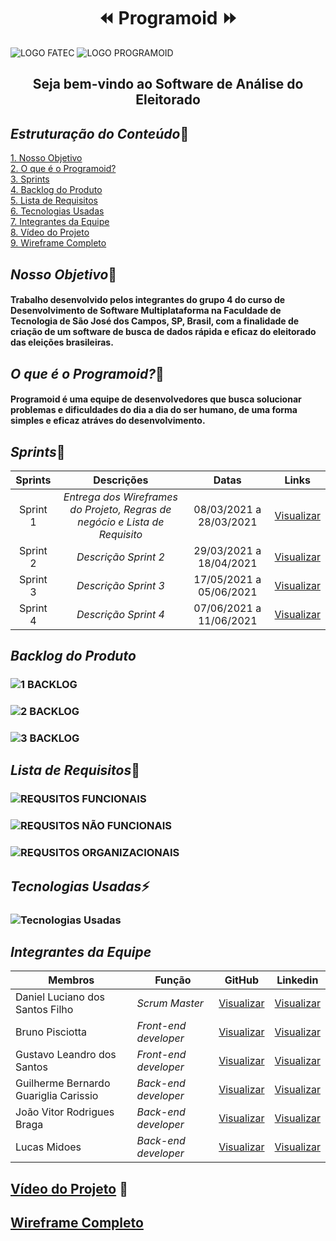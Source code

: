 <h1 text align="center"> &#9194; Programoid &#9193;</h1>




![LOGO FATEC](https://fatecsjc-prd.azurewebsites.net/images/logo/fatecsjc_400x192.png)
![LOGO PROGRAMOID](https://github.com/Group-4-Fatec-SJC/Analise-Eleitorado/blob/main/assets/logo.png)

<h2 text align="center"> Seja bem-vindo ao Software de Análise do Eleitorado </h3>

## *Estruturação do Conteúdo*&#128193;

<a href="#Nosso_Objetivo">1. Nosso Objetivo</a><br>
<a href="#O_que_é_o_Programoid">2. O que é o Programoid?</a><br>
<a href="#Sprints">3. Sprints</a><br>
<a href="#Backlog_do_Produto">4. Backlog do Produto</a><br>
<a href="#lista_requisitos">5. Lista de Requisitos</a><br>
<a href="#Tecnologias_Usadas">6. Tecnologias Usadas</a><br>
<a href="#Integrantes_da_Equipe">7. Integrantes da Equipe</a><br>
<a href="#Video_do_Projeto">8. Vídeo do Projeto</a><br>
<a href="#Wireframe_Completo">9. Wireframe Completo</a><br>


## <a name="Nosso_Objetivo">*Nosso Objetivo*&#128188;</a>

#### Trabalho desenvolvido pelos integrantes do grupo 4 do curso de Desenvolvimento de Software Multiplataforma na Faculdade de Tecnologia de São José dos Campos, SP, Brasil, com a finalidade de criação de um software de busca de dados rápida e eficaz do eleitorado das eleições brasileiras.

## <a name="O_que_é_o_Programoid">*O que é o Programoid?*&#128153;</a>

#### Programoid é uma equipe de desenvolvedores que busca solucionar problemas e dificuldades do dia a dia do ser humano, de uma forma simples e eficaz atráves do desenvolvimento.


## <a name="Sprints">*Sprints*&#128198;</a>

Sprints   | Descrições  | Datas  | Links |
:---------: | :-----:  | :------------:  | :---------: |
Sprint 1  | *Entrega dos Wireframes do Projeto, Regras de negócio e Lista de Requisito* |  08/03/2021 a 28/03/2021  | [Visualizar](https://github.com/Group-4-Fatec-SJC/Analise-Eleitorado/blob/1-Sprint/README.md )   |
Sprint 2  | *Descrição Sprint 2*  |  29/03/2021 a 18/04/2021  | [Visualizar](https://github.com/Group-4-Fatec-SJC/Analise-Eleitorado/blob/1-Sprint/README.md)   |
Sprint 3  | *Descrição Sprint 3*  |  17/05/2021 a 05/06/2021  |[Visualizar](https://github.com/Group-4-Fatec-SJC/Analise-Eleitorado/blob/1-Sprint/README.md)   |
Sprint 4  | *Descrição Sprint 4*  |  07/06/2021 a 11/06/2021  | [Visualizar](https://github.com/Group-4-Fatec-SJC/Analise-Eleitorado/blob/1-Sprint/README.md)   |



## <a name="Backlog_do_Produto">*Backlog do Produto*</a>

### ![1 BACKLOG](https://github.com/Group-4-Fatec-SJC/Analise-Eleitorado/blob/main/assets/backlog.PNG)
### ![2 BACKLOG](https://github.com/Group-4-Fatec-SJC/Analise-Eleitorado/blob/main/assets/backlog_1.PNG)
### ![3 BACKLOG](https://github.com/Group-4-Fatec-SJC/Analise-Eleitorado/blob/main/assets/backlog_2.PNG)


## <a name="lista_requisitos">*Lista de Requisitos*&#128196;</a>

### ![REQUSITOS FUNCIONAIS](https://github.com/Group-4-Fatec-SJC/Analise-Eleitorado/blob/main/assets/FUNCIONAIS.PNG)
### ![REQUSITOS NÃO FUNCIONAIS](https://github.com/Group-4-Fatec-SJC/Analise-Eleitorado/blob/main/assets/N%C3%83O%20FUNCIONAIS.PNG)
### ![REQUSITOS ORGANIZACIONAIS](https://github.com/Group-4-Fatec-SJC/Analise-Eleitorado/blob/main/assets/ORGANIZACIONAIS.PNG)

## <a name="Tecnologias_Usadas">*Tecnologias Usadas*&#9889;</a>
### ![Tecnologias Usadas](https://github.com/Group-4-Fatec-SJC/Analise-Eleitorado/blob/main/assets/Tecnologias%20Utilizadas.png)


## <a name="Integrantes_da_Equipe">*Integrantes da Equipe*</a>

Membros   | Função  | GitHub  | Linkedin |
--------- | ---------  | ---------  | --------- |
Daniel Luciano dos Santos Filho                   | *Scrum Master*   |  [Visualizar](https://github.com/daniellsfilho)  | [Visualizar](linkedin)   |
Bruno Pisciotta                | *Front-end developer*  |  [Visualizar](https://github.com/bruno-pisciotta281)  | [Visualizar](https://www.linkedin.com/in/bruno-pisciotta-577216198)        |
Gustavo Leandro dos Santos     | *Front-end developer*  |  [Visualizar](https://github.com/gustavols)  | [Visualizar](https://www.linkedin.com/in/gustavo-santos-a0657219b/)       |
Guilherme Bernardo Guariglia Carissio | *Back-end developer*  |  [Visualizar](https://github.com/GuilhermeCarissio777)  | [Visualizar](https://www.linkedin.com/in/guilherme-carissio-7275a4207)    |
João Vitor Rodrigues Braga | *Back-end developer*  |  [Visualizar](https://github.com/jvrb)  | [Visualizar](https://www.linkedin.com/in/joaovitor-rodriguesbraga/)    |
Lucas Midoes                   | *Back-end developer*  |  [Visualizar](https://github.com/LykeMidrod)  | [Visualizar](https://www.linkedin.com/in/ㅤlucas-midões-r-a5333110b)               |





## <a name="Video_do_Projeto">[Vídeo do Projeto](https://www.linkedin.com/in/gabriel-hiromi-shishido-55b0621ba) &#127910;</a>

## <a name="Wireframe_Completo">[Wireframe Completo](https://www.figma.com/file/GegxNnhKxYTVcjczO1CTOK/PROJETO-API-S?node-id=0%3A1)</a>






